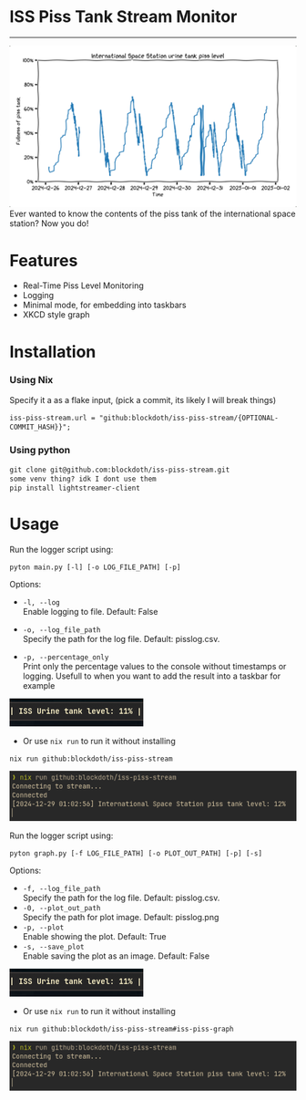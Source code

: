 # ISS Piss Tank Stream Monitor
---
![Piss graph](./screenshots/piss-graph-xkcd.png)
Ever wanted to know the contents of the piss tank of the international space station? Now you do!

# Features
- Real-Time Piss Level Monitoring
- Logging
- Minimal mode, for embedding into taskbars
- XKCD style graph
  
# Installation
### Using Nix
Specify it a as a flake input, (pick a commit, its likely I will break things)
```
iss-piss-stream.url = "github:blockdoth/iss-piss-stream/{OPTIONAL-COMMIT_HASH}}";
```

### Using python 
```
git clone git@github.com:blockdoth/iss-piss-stream.git
some venv thing? idk I dont use them
pip install lightstreamer-client
```
# Usage


Run the logger script using:
```
pyton main.py [-l] [-o LOG_FILE_PATH] [-p]
```

Options:
- `-l, --log` \
    Enable logging to file. Default: False

- `-o, --log_file_path` \
    Specify the path for the log file. Default: pisslog.csv.

- `-p, --percentage_only` \
    Print only the percentage values to the console without timestamps or logging. Usefull to when you want to add the result into a taskbar for example

![taskbar](./screenshots/taskbar.png)

- Or use `nix run` to run it without installing
```
nix run github:blockdoth/iss-piss-stream 
```
![nix run](./screenshots/nix-run.png)


Run the logger script using:
```
pyton graph.py [-f LOG_FILE_PATH] [-o PLOT_OUT_PATH] [-p] [-s] 
```

Options:
- `-f, --log_file_path` \
    Specify the path for the log file. Default: pisslog.csv.
- `-0, --plot_out_path` \
    Specify the path for plot image. Default: pisslog.png
- `-p, --plot` \
    Enable showing the plot. Default: True
- `-s, --save_plot` \
    Enable saving the plot as an image. Default: False

![taskbar](./screenshots/taskbar.png)

- Or use `nix run` to run it without installing
```
nix run github:blockdoth/iss-piss-stream#iss-piss-graph
```
![nix run](./screenshots/nix-run.png)
